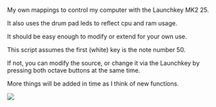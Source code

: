 My own mappings to control my computer with the Launchkey MK2 25.

It also uses the drum pad leds to reflect cpu and ram usage.

It should be easy enough to modify or extend for your own use.

This script assumes the first (white) key is the note number 50.

If not, you can modify the source, or change it via the Launchkey by pressing both octave buttons at the same time.

More things will be added in time as I think of new functions.

![](https://i.imgur.com/NtrsZtr.jpg)